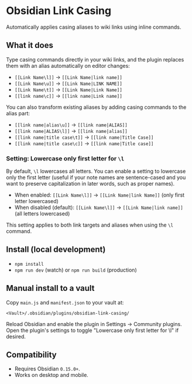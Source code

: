 # Obsidian Link Casing

Automatically applies casing aliases to wiki links using inline commands.

## What it does

Type casing commands directly in your wiki links, and the plugin replaces them with an alias automatically on editor changes:

- `[[Link Name\l]]` → `[[Link Name|link name]]`
- `[[Link Name\u]]` → `[[Link Name|LINK NAME]]`
- `[[Link Name\t]]` → `[[Link Name|Link Name]]`
- `[[link name\c]]` → `[[link name|Link name]]`

You can also transform existing aliases by adding casing commands to the alias part:

- `[[link name|alias\u]]` → `[[link name|ALIAS]]`
- `[[link name|ALIAS\l]]` → `[[link name|alias]]`
- `[[link name|title case\t]]` → `[[link name|Title Case]]`
- `[[link name|title case\c]]` → `[[link name|Title case]]`

### Setting: Lowercase only first letter for `\l`

By default, `\l` lowercases all letters. You can enable a setting to lowercase only the first letter (useful if your note names are sentence-cased and you want to preserve capitalization in later words, such as proper names).

- When enabled: `[[Link Name\l]]` → `[[Link Name|link Name]]` (only first letter lowercased)
- When disabled (default): `[[Link Name\l]]` → `[[Link Name|link name]]` (all letters lowercased)

This setting applies to both link targets and aliases when using the `\l` command.

## Install (local development)

- `npm install`
- `npm run dev` (watch) or `npm run build` (production)

## Manual install to a vault

Copy `main.js` and `manifest.json` to your vault at:

`<Vault>/.obsidian/plugins/obsidian-link-casing/`

Reload Obsidian and enable the plugin in Settings → Community plugins. Open the plugin's settings to toggle "Lowercase only first letter for \\l" if desired.

## Compatibility

- Requires Obsidian `0.15.0+`.
- Works on desktop and mobile.
